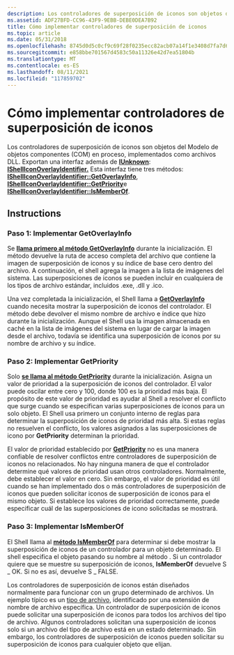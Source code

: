 ```yaml
---
description: Los controladores de superposición de iconos son objetos del Modelo de objetos componentes (COM) en proceso, implementados como archivos DLL.
ms.assetid: ADF27BFD-CC96-43F9-9EBB-DEBE0DEA7B92
title: Cómo implementar controladores de superposición de iconos
ms.topic: article
ms.date: 05/31/2018
ms.openlocfilehash: 8745d0d5c0cf9c69f28f0235ecc82acb07a14f1e3408d7fa7d65cf729e01403f
ms.sourcegitcommit: e858bbe701567d4583c50a11326e42d7ea51804b
ms.translationtype: MT
ms.contentlocale: es-ES
ms.lasthandoff: 08/11/2021
ms.locfileid: "117859702"
---
```

# <a name="how-to-implement-icon-overlay-handlers"></a>Cómo implementar controladores de superposición de iconos

Los controladores de superposición de iconos son objetos del Modelo de objetos componentes (COM) en proceso, implementados como archivos DLL. Exportan una interfaz además de [**IUnknown**](/windows/win32/api/unknwn/nn-unknwn-iunknown): [**IShellIconOverlayIdentifier.**](/windows/desktop/api/shobjidl_core/nn-shobjidl_core-ishelliconoverlayidentifier) Esta interfaz tiene tres métodos: [**IShellIconOverlayIdentifier::GetOverlayInfo**](/windows/desktop/api/shobjidl_core/nf-shobjidl_core-ishelliconoverlayidentifier-getoverlayinfo), [**IShellIconOverlayIdentifier::GetPriority**](/windows/desktop/api/shobjidl_core/nf-shobjidl_core-ishelliconoverlayidentifier-getpriority)e [**IShellIconOverlayIdentifier::IsMemberOf**](/windows/desktop/api/shobjidl_core/nf-shobjidl_core-ishelliconoverlayidentifier-ismemberof).

## <a name="instructions"></a>Instructions

### <a name="step-1-implementing-getoverlayinfo"></a>Paso 1: Implementar GetOverlayInfo

Se [**llama primero al método GetOverlayInfo**](/windows/desktop/api/shobjidl_core/nf-shobjidl_core-ishelliconoverlayidentifier-getoverlayinfo) durante la inicialización. El método devuelve la ruta de acceso completa del archivo que contiene la imagen de superposición de iconos y su índice de base cero dentro del archivo. A continuación, el shell agrega la imagen a la lista de imágenes del sistema. Las superposiciones de iconos se pueden incluir en cualquiera de los tipos de archivo estándar, incluidos .exe, .dll y .ico.

Una vez completada la inicialización, el Shell llama a [**GetOverlayInfo**](/windows/desktop/api/shobjidl_core/nf-shobjidl_core-ishelliconoverlayidentifier-getoverlayinfo) cuando necesita mostrar la superposición de iconos del controlador. El método debe devolver el mismo nombre de archivo e índice que hizo durante la inicialización. Aunque el Shell usa la imagen almacenada en caché en la lista de imágenes del sistema en lugar de cargar la imagen desde el archivo, todavía se identifica una superposición de iconos por su nombre de archivo y su índice.

### <a name="step-2-implementing-getpriority"></a>Paso 2: Implementar GetPriority

Solo [**se llama al método GetPriority**](/windows/desktop/api/shobjidl_core/nf-shobjidl_core-ishelliconoverlayidentifier-getpriority) durante la inicialización. Asigna un valor de prioridad a la superposición de iconos del controlador. El valor puede oscilar entre cero y 100, donde 100 es la prioridad más baja. El propósito de este valor de prioridad es ayudar al Shell a resolver el conflicto que surge cuando se especifican varias superposiciones de iconos para un solo objeto. El Shell usa primero un conjunto interno de reglas para determinar la superposición de iconos de prioridad más alta. Si estas reglas no resuelven el conflicto, los valores asignados a las superposiciones de icono por **GetPriority** determinan la prioridad.

El valor de prioridad establecido por [**GetPriority**](/windows/desktop/api/shobjidl_core/nf-shobjidl_core-ishelliconoverlayidentifier-getpriority) no es una manera confiable de resolver conflictos entre controladores de superposición de iconos no relacionados. No hay ninguna manera de que el controlador determine qué valores de prioridad usan otros controladores. Normalmente, debe establecer el valor en cero. Sin embargo, el valor de prioridad es útil cuando se han implementado dos o más controladores de superposición de iconos que pueden solicitar iconos de superposición de iconos para el mismo objeto. Si establece los valores de prioridad correctamente, puede especificar cuál de las superposiciones de icono solicitadas se mostrará.

### <a name="step-3-implementing-ismemberof"></a>Paso 3: Implementar IsMemberOf

El Shell llama al [**método IsMemberOf**](/windows/desktop/api/shobjidl_core/nf-shobjidl_core-ishelliconoverlayidentifier-ismemberof) para determinar si debe mostrar la superposición de iconos de un controlador para un objeto determinado. El shell especifica el objeto pasando su nombre al método . Si un controlador quiere que se muestre su superposición de iconos, **IsMemberOf** devuelve S \_ OK. Si no es así, devuelve S \_ FALSE.

Los controladores de superposición de iconos están diseñados normalmente para funcionar con un grupo determinado de archivos. Un ejemplo típico es un [tipo de archivo](fa-file-types.md), identificado por una extensión de nombre de archivo específica. Un controlador de superposición de iconos puede solicitar una superposición de iconos para todos los archivos del tipo de archivo. Algunos controladores solicitan una superposición de iconos solo si un archivo del tipo de archivo está en un estado determinado. Sin embargo, los controladores de superposición de iconos pueden solicitar su superposición de iconos para cualquier objeto que elijan.

 

 
